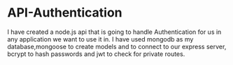# API-Authentication

I have created a node.js api that is going to handle Authentication for us in any application we want to use it in.
I have used mongodb as my database,mongoose to create models and to connect to our express server, bcrypt to hash passwords and jwt to check for private routes.



